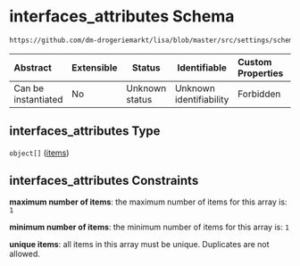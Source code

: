 # interfaces_attributes Schema

```txt
https://github.com/dm-drogeriemarkt/lisa/blob/master/src/settings/schema.json#/properties/default_configs/properties/interfaces_attributes
```




| Abstract            | Extensible | Status         | Identifiable            | Custom Properties | Additional Properties | Access Restrictions | Defined In                                                                               |
| :------------------ | ---------- | -------------- | ----------------------- | :---------------- | --------------------- | ------------------- | ---------------------------------------------------------------------------------------- |
| Can be instantiated | No         | Unknown status | Unknown identifiability | Forbidden         | Allowed               | none                | [settings.schema.json\*](../../src/settings/settings.schema.json "open original schema") |

## interfaces_attributes Type

`object[]` ([items](settings-properties-default_configs-properties-interfaces_attributes-items.md))

## interfaces_attributes Constraints

**maximum number of items**: the maximum number of items for this array is: `1`

**minimum number of items**: the minimum number of items for this array is: `1`

**unique items**: all items in this array must be unique. Duplicates are not allowed.
